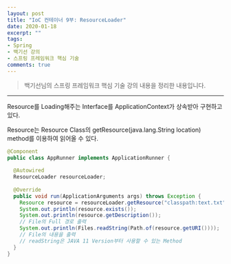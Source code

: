 ```yaml
---
layout: post 
title: "IoC 컨테이너 9부: ResourceLoader"
date: 2020-01-18
excerpt: ""
tags: 
- Spring
- 백기선 강의
- 스프링 프레임워크 핵심 기술
comments: true 
---
```


>백기선님의 스프링 프레임워크 핵심 기술 강의 내용을 정리한 내용입니다.
---


Resource를 Loading해주는 Interface를 ApplicationContext가 상속받아 구현하고 있다.

Resource는 Resource Class의 getResource(java.lang.String location) method를 이용하여 읽어올 수 있다.

```java
@Component
public class AppRunner implements ApplicationRunner {
  
  @Autowired
  ResourceLoader resourceLoader;
  
  @Override
  public void run(ApplicationArguments args) throws Exception {
    Resource resource = resourceLoader.getResource("classpath:text.txt");
    System.out.println(resource.exists());
    System.out.println(resource.getDescription()); 
    // File의 Full 경로 출력
    System.out.println(Files.readString(Path.of(resource.getURI())));
    // File의 내용을 출력
    // readString은 JAVA 11 Version부터 사용할 수 있는 Method
  }
}
```

